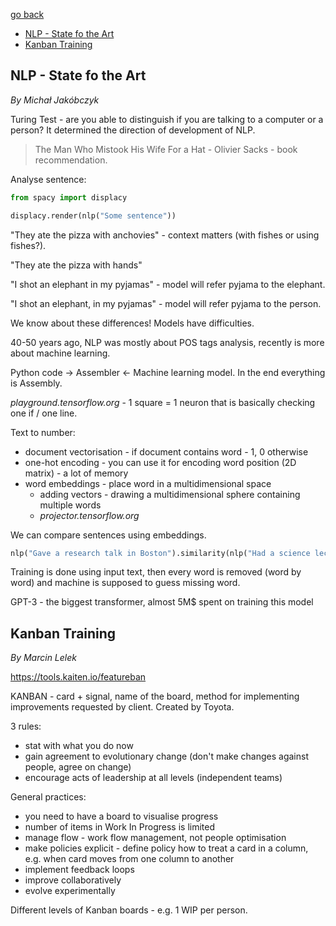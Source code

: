 [go back](https://github.com/pkardas/learning)

- [NLP - State fo the Art](#nlp---state-fo-the-art)
- [Kanban Training](#kanban-training)

## NLP - State fo the Art

*By Michał Jakóbczyk*

Turing Test - are you able to distinguish if you are talking to a computer or a person? It determined the direction of
development of NLP.

> The Man Who Mistook His Wife For a Hat - Olivier Sacks - book recommendation.

Analyse sentence:

```python
from spacy import displacy

displacy.render(nlp("Some sentence"))
```

"They ate the pizza with anchovies" - context matters (with fishes or using fishes?).

"They ate the pizza with hands"

"I shot an elephant in my pyjamas" - model will refer pyjama to the elephant.

"I shot an elephant, in my pyjamas" - model will refer pyjama to the person.

We know about these differences! Models have difficulties.

40-50 years ago, NLP was mostly about POS tags analysis, recently is more about machine learning.

Python code -> Assembler <- Machine learning model. In the end everything is Assembly.

*playground.tensorflow.org* - 1 square = 1 neuron that is basically checking one if / one line.

Text to number:

- document vectorisation - if document contains word - 1, 0 otherwise
- one-hot encoding - you can use it for encoding word position (2D matrix) - a lot of memory
- word embeddings - place word in a multidimensional space
    - adding vectors - drawing a multidimensional sphere containing multiple words
    - *projector.tensorflow.org*

We can compare sentences using embeddings.

```python
nlp("Gave a research talk in Boston").similarity(nlp("Had a science lecture in Seattle"))
```

Training is done using input text, then every word is removed (word by word) and machine is supposed to guess missing
word.

GPT-3 - the biggest transformer, almost 5M$ spent on training this model

## Kanban Training

*By Marcin Lelek*

https://tools.kaiten.io/featureban

KANBAN - card + signal, name of the board, method for implementing improvements requested by client. Created by Toyota.

3 rules:

- stat with what you do now
- gain agreement to evolutionary change (don't make changes against people, agree on change)
- encourage acts of leadership at all levels (independent teams)

General practices:

- you need to have a board to visualise progress
- number of items in Work In Progress is limited
- manage flow - work flow management, not people optimisation
- make policies explicit - define policy how to treat a card in a column, e.g. when card moves from one column to
  another
- implement feedback loops
- improve collaboratively
- evolve experimentally

Different levels of Kanban boards - e.g. 1 WIP per person.
